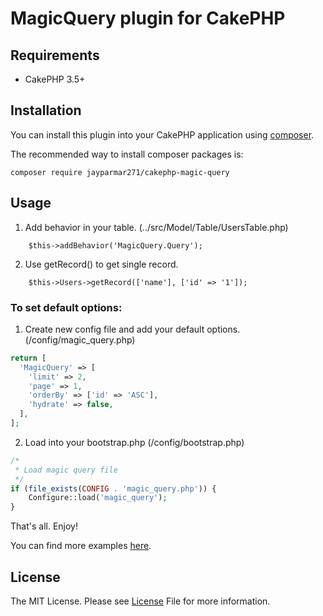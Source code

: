 # MagicQuery plugin for CakePHP

## Requirements
- CakePHP 3.5+ 

## Installation

You can install this plugin into your CakePHP application using [composer](https://getcomposer.org).

The recommended way to install composer packages is:

```
composer require jayparmar271/cakephp-magic-query
```

## Usage
1. Add behavior in your table. (../src/Model/Table/UsersTable.php)
 ```
     $this->addBehavior('MagicQuery.Query');
 ```

2. Use getRecord() to get single record.
```
    $this->Users->getRecord(['name'], ['id' => '1']);
```   

### To set default options:
1. Create new config file and add your default options. (/config/magic_query.php)
```php
return [
  'MagicQuery' => [
    'limit' => 2,
    'page' => 1,
    'orderBy' => ['id' => 'ASC'],
    'hydrate' => false,
  ],
];
```

2. Load into your bootstrap.php (/config/bootstrap.php)
```php
/*
 * Load magic query file
 */
if (file_exists(CONFIG . 'magic_query.php')) {
    Configure::load('magic_query');
}
```

That's all. Enjoy!

You can find more examples [here](EXAMPLES.md).

## License
The MIT License. Please see [License](LICENSE) File for more information.
